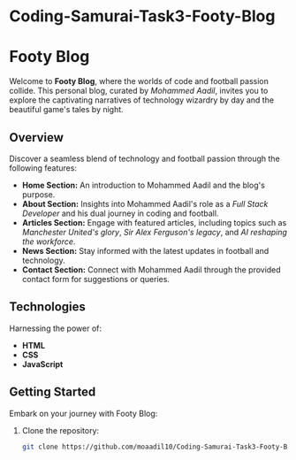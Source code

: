 # Coding-Samurai-Task3-Footy-Blog
# Footy Blog

Welcome to **Footy Blog**, where the worlds of code and football passion collide. This personal blog, curated by *Mohammed Aadil*, invites you to explore the captivating narratives of technology wizardry by day and the beautiful game's tales by night.

## Overview

Discover a seamless blend of technology and football passion through the following features:

- **Home Section:** An introduction to Mohammed Aadil and the blog's purpose.
- **About Section:** Insights into Mohammed Aadil's role as a *Full Stack Developer* and his dual journey in coding and football.
- **Articles Section:** Engage with featured articles, including topics such as *Manchester United's glory*, *Sir Alex Ferguson's legacy*, and *AI reshaping the workforce*.
- **News Section:** Stay informed with the latest updates in football and technology.
- **Contact Section:** Connect with Mohammed Aadil through the provided contact form for suggestions or queries.

## Technologies

Harnessing the power of:

- **HTML**
- **CSS**
- **JavaScript**

## Getting Started

Embark on your journey with Footy Blog:

1. Clone the repository:
   ```bash
   git clone https://github.com/moaadil10/Coding-Samurai-Task3-Footy-Blog.git
